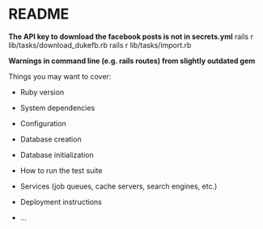 # README

**The API key to download the facebook posts is not in secrets.yml**
rails r lib/tasks/download_dukefb.rb
rails r lib/tasks/import.rb

**Warnings in command line (e.g. rails routes) from slightly outdated gem**

Things you may want to cover:

* Ruby version

* System dependencies

* Configuration

* Database creation

* Database initialization

* How to run the test suite

* Services (job queues, cache servers, search engines, etc.)

* Deployment instructions

* ...
